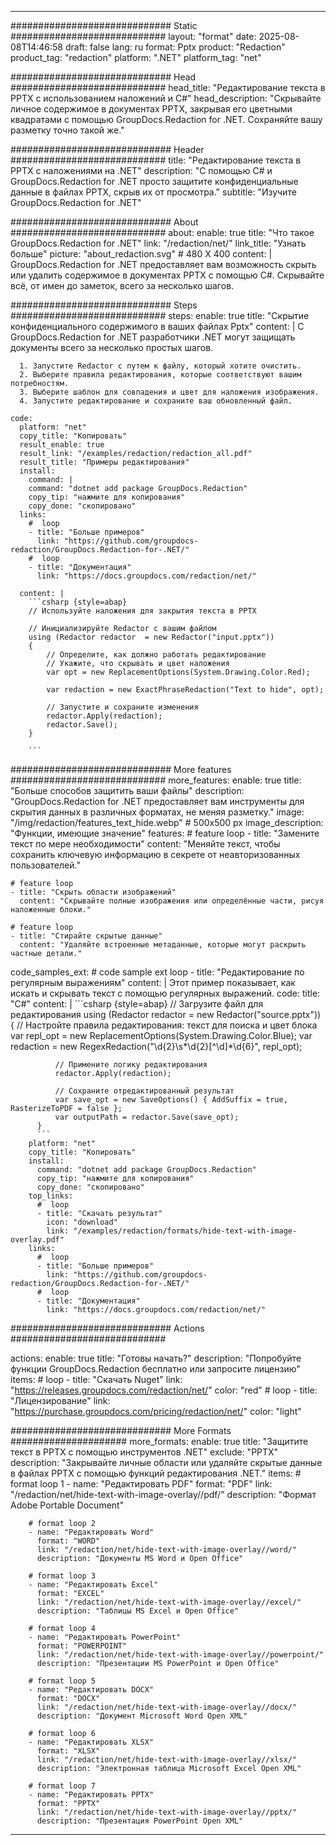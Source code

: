 
---
############################# Static ############################
layout: "format"
date:  2025-08-08T14:46:58
draft: false
lang: ru
format: Pptx
product: "Redaction"
product_tag: "redaction"
platform: ".NET"
platform_tag: "net"

############################# Head ############################
head_title: "Редактирование текста в PPTX с использованием наложений и C#"
head_description: "Скрывайте личное содержимое в документах PPTX, закрывая его цветными квадратами с помощью GroupDocs.Redaction for .NET. Сохраняйте вашу разметку точно такой же."

############################# Header ############################
title: "Редактирование текста в PPTX с наложениями на .NET" 
description: "С помощью C# и GroupDocs.Redaction for .NET просто защитите конфиденциальные данные в файлах PPTX, скрыв их от просмотра."
subtitle: "Изучите GroupDocs.Redaction for .NET" 

############################# About ############################
about:
    enable: true
    title: "Что такое GroupDocs.Redaction for .NET"
    link: "/redaction/net/"
    link_title: "Узнать больше"
    picture: "about_redaction.svg" # 480 X 400
    content: |
       GroupDocs.Redaction for .NET предоставляет вам возможность скрыть или удалить содержимое в документах PPTX с помощью C#. Скрывайте всё, от имен до заметок, всего за несколько шагов.

############################# Steps ############################
steps:
    enable: true
    title: "Скрытие конфиденциального содержимого в ваших файлах Pptx"
    content: |
      С GroupDocs.Redaction for .NET разработчики .NET могут защищать документы всего за несколько простых шагов.
      
      1. Запустите Redactor с путем к файлу, который хотите очистить.
      2. Выберите правила редактирования, которые соответствуют вашим потребностям.
      3. Выберите шаблон для совпадения и цвет для наложения изображения.
      4. Запустите редактирование и сохраните ваш обновленный файл.
   
    code:
      platform: "net"
      copy_title: "Копировать"
      result_enable: true
      result_link: "/examples/redaction/redaction_all.pdf"
      result_title: "Примеры редактирования"
      install:
        command: |
        command: "dotnet add package GroupDocs.Redaction"
        copy_tip: "нажмите для копирования"
        copy_done: "скопировано"
      links:
        #  loop
        - title: "Больше примеров"
          link: "https://github.com/groupdocs-redaction/GroupDocs.Redaction-for-.NET/"
        #  loop
        - title: "Документация"
          link: "https://docs.groupdocs.com/redaction/net/"
          
      content: |
        ```csharp {style=abap}
        // Используйте наложения для закрытия текста в PPTX

        // Инициализируйте Redactor с вашим файлом
        using (Redactor redactor  = new Redactor("input.pptx"))
        {
            // Определите, как должно работать редактирование
            // Укажите, что скрывать и цвет наложения
            var opt = new ReplacementOptions(System.Drawing.Color.Red);
            
            var redaction = new ExactPhraseRedaction("Text to hide", opt);

            // Запустите и сохраните изменения
            redactor.Apply(redaction);
            redactor.Save();
        }
        
        ```            


############################# More features ############################
more_features:
  enable: true
  title: "Больше способов защитить ваши файлы"
  description: "GroupDocs.Redaction for .NET предоставляет вам инструменты для скрытия данных в различных форматах, не меняя разметку."
  image: "/img/redaction/features_text_hide.webp" # 500x500 px
  image_description: "Функции, имеющие значение"
  features:
    # feature loop
    - title: "Замените текст по мере необходимости"
      content: "Меняйте текст, чтобы сохранить ключевую информацию в секрете от неавторизованных пользователей."

    # feature loop
    - title: "Скрыть области изображений"
      content: "Скрывайте полные изображения или определённые части, рисуя наложенные блоки."

    # feature loop
    - title: "Стирайте скрытые данные"
      content: "Удаляйте встроенные метаданные, которые могут раскрыть частные детали."
      
  code_samples_ext:
    # code sample ext loop
    - title: "Редактирование по регулярным выражениям"
      content: |
        Этот пример показывает, как искать и скрывать текст с помощью регулярных выражений.
      code:
        title: "C#"
        content: |
          ```csharp {style=abap}
          //  Загрузите файл для редактирования
          using (Redactor redactor  = new Redactor("source.pptx"))
          {
              // Настройте правила редактирования: текст для поиска и цвет блока
              var repl_opt = new ReplacementOptions(System.Drawing.Color.Blue);
              var redaction = new RegexRedaction("\\d{2}\\s*\\d{2}[^\\d]*\\d{6}", repl_opt);

              // Примените логику редактирования
              redactor.Apply(redaction);

              // Сохраните отредактированный результат
              var save_opt = new SaveOptions() { AddSuffix = true, RasterizeToPDF = false };
              var outputPath = redactor.Save(save_opt);
          }
          ```
        platform: "net"
        copy_title: "Копировать"
        install:
          command: "dotnet add package GroupDocs.Redaction"
          copy_tip: "нажмите для копирования"
          copy_done: "скопировано"
        top_links:
          #  loop
          - title: "Скачать результат"
            icon: "download"
            link: "/examples/redaction/formats/hide-text-with-image-overlay.pdf"
        links:
          #  loop
          - title: "Больше примеров"
            link: "https://github.com/groupdocs-redaction/GroupDocs.Redaction-for-.NET/"
          #  loop
          - title: "Документация"
            link: "https://docs.groupdocs.com/redaction/net/"


############################# Actions ############################

actions:
  enable: true
  title: "Готовы начать?"
  description: "Попробуйте функции GroupDocs.Redaction бесплатно или запросите лицензию"
  items:
    #  loop
    - title: "Скачать Nuget"
      link: "https://releases.groupdocs.com/redaction/net/"
      color: "red"
        #  loop
    - title: "Лицензирование"
      link: "https://purchase.groupdocs.com/pricing/redaction/net/"
      color: "light"


############################# More Formats #####################
more_formats:
    enable: true
    title: "Защитите текст в PPTX с помощью инструментов .NET"
    exclude: "PPTX"
    description: "Закрывайте личные области или удаляйте скрытые данные в файлах PPTX с помощью функций редактирования .NET."
    items: 
        # format loop 1
        - name: "Редактировать PDF"
          format: "PDF"
          link: "/redaction/net/hide-text-with-image-overlay//pdf/"
          description: "Формат Adobe Portable Document"

        # format loop 2
        - name: "Редактировать Word"
          format: "WORD"
          link: "/redaction/net/hide-text-with-image-overlay//word/"
          description: "Документы MS Word и Open Office"
          
        # format loop 3
        - name: "Редактировать Excel"
          format: "EXCEL"
          link: "/redaction/net/hide-text-with-image-overlay//excel/"
          description: "Таблицы MS Excel и Open Office"

        # format loop 4
        - name: "Редактировать PowerPoint"
          format: "POWERPOINT"
          link: "/redaction/net/hide-text-with-image-overlay//powerpoint/"
          description: "Презентации MS PowerPoint и Open Office"

        # format loop 5
        - name: "Редактировать DOCX"
          format: "DOCX"
          link: "/redaction/net/hide-text-with-image-overlay//docx/"
          description: "Документ Microsoft Word Open XML"
          
        # format loop 6
        - name: "Редактировать XLSX"
          format: "XLSX"
          link: "/redaction/net/hide-text-with-image-overlay//xlsx/"
          description: "Электронная таблица Microsoft Excel Open XML"
          
        # format loop 7
        - name: "Редактировать PPTX"
          format: "PPTX"
          link: "/redaction/net/hide-text-with-image-overlay//pptx/"
          description: "Презентация PowerPoint Open XML"


---